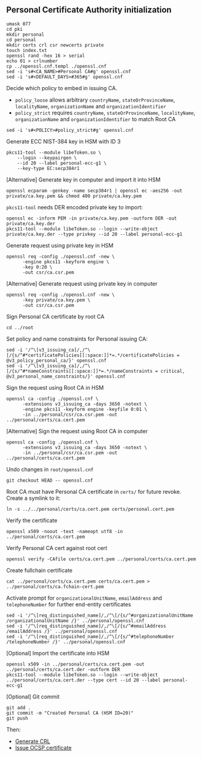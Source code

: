 ## Personal Certificate Authority initialization
```
umask 077
cd pki
mkdir personal
cd personal
mkdir certs crl csr newcerts private
touch index.txt
openssl rand -hex 16 > serial
echo 01 > crlnumber
cp ../openssl.cnf.templ ./openssl.cnf
sed -i 's#<CA_NAME>#Personal CA#g' openssl.cnf
sed -i 's#<DEFAULT_DAYS>#365#g' openssl.cnf
```
Decide which policy to embed in issuing CA.  
- `policy_loose` allows arbitrary `countryName`, `stateOrProvinceName`, `localityName`, `organizationName` and `organizationIdentifier`
- `policy_strict` requires `countryName`, `stateOrProvinceName`, `localityName`, `organizationName` and `organizationIdentifier` to match Root CA

```
sed -i 's#<POLICY>#policy_strict#g' openssl.cnf
```

Generate ECC NIST-384 key in HSM with ID 3
```
pkcs11-tool --module libeToken.so \
	--login --keypairgen \
	--id 20 --label personal-ecc-g1 \
	--key-type EC:secp384r1
```
[Alternative] Generate key in computer and import it into HSM
```
openssl ecparam -genkey -name secp384r1 | openssl ec -aes256 -out private/ca.key.pem && chmod 400 private/ca.key.pem
```
`pkcs11-tool` needs DER encoded private key to import:
```
openssl ec -inform PEM -in private/ca.key.pem -outform DER -out private/ca.key.der
pkcs11-tool --module libeToken.so --login --write-object private/ca.key.der --type privkey --id 20 --label personal-ecc-g1
```
Generate request using private key in HSM
```
openssl req -config ./openssl.cnf -new \
      -engine pkcs11 -keyform engine \
      -key 0:20 \
      -out csr/ca.csr.pem
```
[Alternative] Generate request using private key in computer
```
openssl req -config ./openssl.cnf -new \
      -key private/ca.key.pem \
      -out csr/ca.csr.pem
```
Sign Personal CA certificate by root CA
```
cd ../root
```
Set policy and name constraints for Personal issuing CA:
```
sed -i '/^\[v3_issuing_ca]/,/^\[/{s/^#*certificatePolicies[[:space:]]*=.*/certificatePolicies = @v3_policy_personal_ca/}' openssl.cnf
sed -i '/^\[v3_issuing_ca]/,/^\[/{s/^#*nameConstraints[[:space:]]*=.*/nameConstraints = critical, @v3_personal_name_constraints/}' openssl.cnf
```
Sign the request using Root CA in HSM
```
openssl ca -config ./openssl.cnf \
      -extensions v3_issuing_ca -days 3650 -notext \
      -engine pkcs11 -keyform engine -keyfile 0:01 \
      -in ../personal/csr/ca.csr.pem -out ../personal/certs/ca.cert.pem
```
[Alternative] Sign the request using Root CA in computer
```
openssl ca -config ./openssl.cnf \
      -extensions v3_issuing_ca -days 3650 -notext \
      -in ../personal/csr/ca.csr.pem -out ../personal/certs/ca.cert.pem
```
Undo changes in `root/openssl.cnf`
```
git checkout HEAD -- openssl.cnf
```
Root CA must have Personal CA certificate in `certs/` for future revoke. Create a symlink to it:
```
ln -s ../../personal/certs/ca.cert.pem certs/personal.cert.pem
```
Verify the certificate
```
openssl x509 -noout -text -nameopt utf8 -in ../personal/certs/ca.cert.pem
```
Verify Personal CA cert against root cert
```
openssl verify -CAfile certs/ca.cert.pem ../personal/certs/ca.cert.pem
```
Create fullchain certificate
```
cat ../personal/certs/ca.cert.pem certs/ca.cert.pem > ../personal/certs/ca.fchain-cert.pem
```
Activate prompt for `organizationalUnitName`, `emailAddress` and `telephoneNumber` for further end-entity certificates
```
sed -i '/^\[req_distinguished_name]/,/^\[/{s/^#organizationalUnitName /organizationalUnitName /}' ../personal/openssl.cnf
sed -i '/^\[req_distinguished_name]/,/^\[/{s/^#emailAddress /emailAddress /}' ../personal/openssl.cnf
sed -i '/^\[req_distinguished_name]/,/^\[/{s/^#telephoneNumber /telephoneNumber /}' ../personal/openssl.cnf
```

[Optional] Import the certificate into HSM
```
openssl x509 -in ../personal/certs/ca.cert.pem -out ../personal/certs/ca.cert.der -outform DER
pkcs11-tool --module libeToken.so --login --write-object ../personal/certs/ca.cert.der --type cert --id 20 --label personal-ecc-g1
```
[Optional] Git commit
```
git add .
git commit -m "Created Personal CA (HSM ID=20)"
git push
```
Then:
- [Generate CRL](issue-crl.md)
- [Issue OCSP certificate](issue-ocsp.md)
